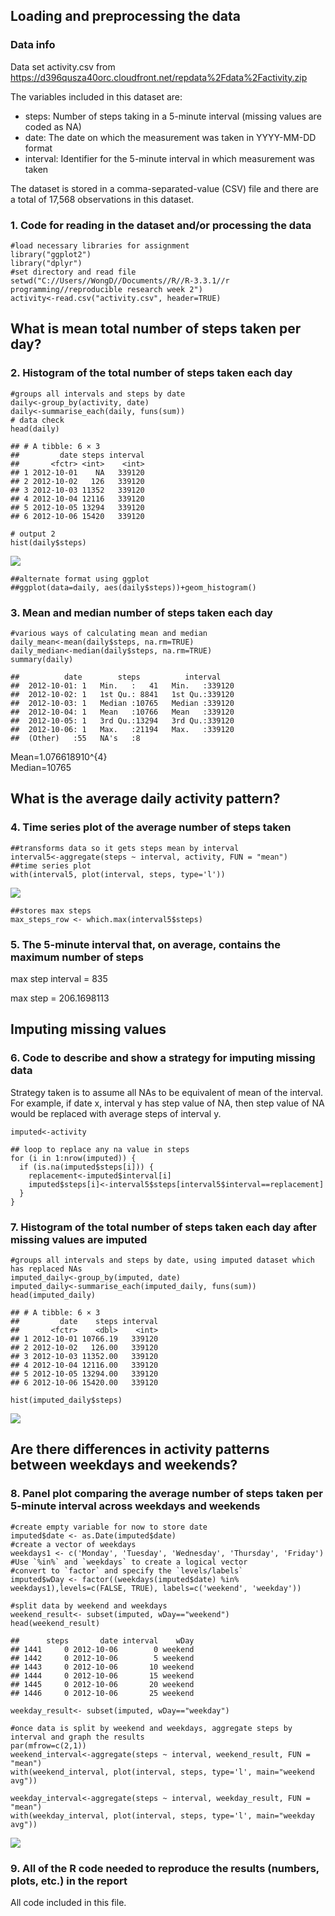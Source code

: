 Loading and preprocessing the data
----------------------------------

### Data info

Data set activity.csv from
<https://d396qusza40orc.cloudfront.net/repdata%2Fdata%2Factivity.zip>

The variables included in this dataset are:

-   steps: Number of steps taking in a 5-minute interval (missing values
    are coded as NA)
-   date: The date on which the measurement was taken in YYYY-MM-DD
    format
-   interval: Identifier for the 5-minute interval in which measurement
    was taken

The dataset is stored in a comma-separated-value (CSV) file and there
are a total of 17,568 observations in this dataset.

### 1. Code for reading in the dataset and/or processing the data

    #load necessary libraries for assignment 
    library("ggplot2")
    library("dplyr")
    #set directory and read file
    setwd("C://Users//WongD//Documents//R//R-3.3.1//r programming//reproducible research week 2")
    activity<-read.csv("activity.csv", header=TRUE)

What is mean total number of steps taken per day?
-------------------------------------------------

### 2. Histogram of the total number of steps taken each day

    #groups all intervals and steps by date
    daily<-group_by(activity, date)
    daily<-summarise_each(daily, funs(sum))
    # data check
    head(daily)

    ## # A tibble: 6 × 3
    ##         date steps interval
    ##       <fctr> <int>    <int>
    ## 1 2012-10-01    NA   339120
    ## 2 2012-10-02   126   339120
    ## 3 2012-10-03 11352   339120
    ## 4 2012-10-04 12116   339120
    ## 5 2012-10-05 13294   339120
    ## 6 2012-10-06 15420   339120

    # output 2
    hist(daily$steps)

![](PA1_template_files/figure-markdown_strict/unnamed-chunk-2-1.png)

    ##alternate format using ggplot
    ##ggplot(data=daily, aes(daily$steps))+geom_histogram()

### 3. Mean and median number of steps taken each day

    #various ways of calculating mean and median
    daily_mean<-mean(daily$steps, na.rm=TRUE)
    daily_median<-median(daily$steps, na.rm=TRUE)
    summary(daily)

    ##          date        steps          interval     
    ##  2012-10-01: 1   Min.   :   41   Min.   :339120  
    ##  2012-10-02: 1   1st Qu.: 8841   1st Qu.:339120  
    ##  2012-10-03: 1   Median :10765   Median :339120  
    ##  2012-10-04: 1   Mean   :10766   Mean   :339120  
    ##  2012-10-05: 1   3rd Qu.:13294   3rd Qu.:339120  
    ##  2012-10-06: 1   Max.   :21194   Max.   :339120  
    ##  (Other)   :55   NA's   :8

Mean=1.076618910^{4}  
Median=10765

What is the average daily activity pattern?
-------------------------------------------

### 4. Time series plot of the average number of steps taken

    ##transforms data so it gets steps mean by interval
    interval5<-aggregate(steps ~ interval, activity, FUN = "mean")
    ##time series plot
    with(interval5, plot(interval, steps, type='l'))

![](PA1_template_files/figure-markdown_strict/unnamed-chunk-4-1.png)

    ##stores max steps
    max_steps_row <- which.max(interval5$steps)

### 5. The 5-minute interval that, on average, contains the maximum number of steps

max step interval = 835

max step = 206.1698113

Imputing missing values
-----------------------

### 6. Code to describe and show a strategy for imputing missing data

Strategy taken is to assume all NAs to be equivalent of mean of the
interval. For example, if date x, interval y has step value of NA, then
step value of NA would be replaced with average steps of interval y.

    imputed<-activity

    ## loop to replace any na value in steps
    for (i in 1:nrow(imputed)) {
      if (is.na(imputed$steps[i])) {
        replacement<-imputed$interval[i]
        imputed$steps[i]<-interval5$steps[interval5$interval==replacement] 
      }
    }

### 7. Histogram of the total number of steps taken each day after missing values are imputed

    #groups all intervals and steps by date, using imputed dataset which has replaced NAs
    imputed_daily<-group_by(imputed, date)
    imputed_daily<-summarise_each(imputed_daily, funs(sum))
    head(imputed_daily)

    ## # A tibble: 6 × 3
    ##         date    steps interval
    ##       <fctr>    <dbl>    <int>
    ## 1 2012-10-01 10766.19   339120
    ## 2 2012-10-02   126.00   339120
    ## 3 2012-10-03 11352.00   339120
    ## 4 2012-10-04 12116.00   339120
    ## 5 2012-10-05 13294.00   339120
    ## 6 2012-10-06 15420.00   339120

    hist(imputed_daily$steps)

![](PA1_template_files/figure-markdown_strict/unnamed-chunk-6-1.png)

Are there differences in activity patterns between weekdays and weekends?
-------------------------------------------------------------------------

### 8. Panel plot comparing the average number of steps taken per 5-minute interval across weekdays and weekends

    #create empty variable for now to store date
    imputed$date <- as.Date(imputed$date)
    #create a vector of weekdays
    weekdays1 <- c('Monday', 'Tuesday', 'Wednesday', 'Thursday', 'Friday')
    #Use `%in%` and `weekdays` to create a logical vector
    #convert to `factor` and specify the `levels/labels`
    imputed$wDay <- factor((weekdays(imputed$date) %in% weekdays1),levels=c(FALSE, TRUE), labels=c('weekend', 'weekday'))

    #split data by weekend and weekdays
    weekend_result<- subset(imputed, wDay=="weekend")
    head(weekend_result)

    ##      steps       date interval    wDay
    ## 1441     0 2012-10-06        0 weekend
    ## 1442     0 2012-10-06        5 weekend
    ## 1443     0 2012-10-06       10 weekend
    ## 1444     0 2012-10-06       15 weekend
    ## 1445     0 2012-10-06       20 weekend
    ## 1446     0 2012-10-06       25 weekend

    weekday_result<- subset(imputed, wDay=="weekday")

    #once data is split by weekend and weekdays, aggregate steps by interval and graph the results
    par(mfrow=c(2,1))
    weekend_interval<-aggregate(steps ~ interval, weekend_result, FUN = "mean")
    with(weekend_interval, plot(interval, steps, type='l', main="weekend avg"))

    weekday_interval<-aggregate(steps ~ interval, weekday_result, FUN = "mean")
    with(weekday_interval, plot(interval, steps, type='l', main="weekday avg"))

![](PA1_template_files/figure-markdown_strict/unnamed-chunk-7-1.png)

### 9. All of the R code needed to reproduce the results (numbers, plots, etc.) in the report

All code included in this file.
